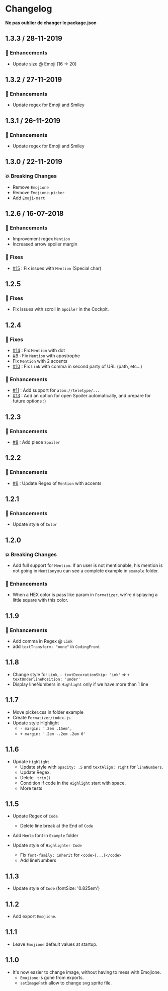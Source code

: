 # Changelog

**Ne pas oublier de changer le package.json**

## 1.3.3 / 28-11-2019

### :tada: Enhancements

- Update size @ Emoji (16 -> 20)

## 1.3.2 / 27-11-2019

### :tada: Enhancements

- Update regex for Emoji and Smiley

## 1.3.1 / 26-11-2019

### :tada: Enhancements

- Update regex for Emoji and Smiley

## 1.3.0 / 22-11-2019

### :boom: Breaking Changes

- Remove `Emojione`
- Remove `Emojione-picker`
- Add `Emoji-mart`

## 1.2.6 / 16-07-2018

### :tada: Enhancements

- Improvement regex `Mention`
- Increased arrow spoiler margin

### :bug: Fixes

- [#15](https://github.com/O-clock-Dev/formatizer/issues/15) : Fix issues with `Mention` (Special char)

## 1.2.5

### :bug: Fixes

- Fix issues with scroll in `Spoiler` in the Cockpit.

## 1.2.4

### :bug: Fixes

- [#14](https://github.com/O-clock-Dev/formatizer/issues/14) : Fix `Mention` with dot
- [#9](https://github.com/O-clock-Dev/formatizer/issues/9) : Fix `Mention` with apostrophe
- Fix `Mention` with 2 accents
- [#10](https://github.com/O-clock-Dev/formatizer/issues/10) : Fix `Link` with comma in second party of URL (path, etc...)

### :tada: Enhancements

- [#11](https://github.com/O-clock-Dev/formatizer/issues/11) : Add support for `atom://teletype/...`
- [#13](https://github.com/O-clock-Dev/formatizer/issues/13) : Add an option for open Spoiler automatically, and prepare for future options :)

## 1.2.3

### :tada: Enhancements

- [#8](https://github.com/O-clock-Dev/formatizer/issues/8) : Add piece `Spoiler`

## 1.2.2

### :tada: Enhancements

- [#6](https://github.com/O-clock-Dev/formatizer/issues/6) : Update Regex of `Mention` with accents

## 1.2.1

### :tada: Enhancements

- Update style of `Color`

## 1.2.0

### :boom: Breaking Changes

- Add full support for `Mention`. If an user is not mentionable, his mention is not going in `Mention`you can see a complete example in `example` folder.

### :tada: Enhancements

- When a HEX color is pass like param in `Formatizer`, we're displaying a little square with this color.

## 1.1.9

### :tada: Enhancements

- Add comma in Regex @ `Link`
- add `textTransform: "none"` in `CodingFront`

## 1.1.8

- Change style for `Link`, `- textDecorationSkip: 'ink'` => `+ textUnderlinePosition: 'under'`
- Display lineNumbers in `Highlight` only if we have more than 1 line

## 1.1.7

- Move picker.css in folder example
- Create `Formatizer/index.js`
- Update style Highlight
  - `- margin: '.2em .15em',`
  - `+ margin: '.2em -.2em .2em 0'`

## 1.1.6

- Update `Highlight`
  - Update style with `opacity: .5` and `textAlign: right` for `lineNumbers`.
  - Update Regex.
  - Delete `.trim()`
  - Condition if code in the `Highlight` start with space.
  - More tests

## 1.1.5

- Update Regex of `Code`

  - Delete line break at the End of `Code`

- Add `Menlo` font in `Example` folder
- Update style of `Highlighter Code`
  - Fix `font-family: inherit` for `<code>{...}</code>`
  - Add lineNumbers

## 1.1.3

- Update style of `Code` (fontSize: '0.825em')

## 1.1.2

- Add export `Emojione`.

## 1.1.1

- Leave `Emojione` default values at startup.

## 1.1.0

- It's now easier to change image, without having to mess with Emojione.
  - `Emojione` is gone from exports.
  - `setImagePath` allow to change svg sprite file.
